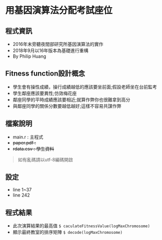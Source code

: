 # 用基因演算法分配考試座位

## 程式資訊
- 2016年末旁聽夜間部研究所基因演算法的實作
- 2018年9月以16年版本為基礎進行重構
- By Philip Huang

## Fitness function設計概念
- 學生會有操性成績，操行成績越低的應該要坐前面;假設老師坐在台前監考
- 學生鄰座應該要異性;仿效梅花座
- 鄰座同學的平時成績應該要相近;就算作弊你也很難拿到高分
- 與鄰座同學的關係分數要越低越好;這樣不容易共謀作弊

## 檔案說明
- main.r : 主程式
- ~~paper.pdf :~~
- ~~rdata.csv : 學生資料~~
> 如有亂碼請以utf-8編碼開啟

## 設定
- line 1~37
- line 242

## 程式結果
- 此次演算結果的最高值 `$ caculateFitnessValue(logMaxChromosome)`
- 顯示最終教室的排序矩陣 `$ decode(logMaxChromosome)`
